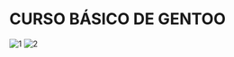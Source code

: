 # CURSO BÁSICO DE GENTOO
![1](https://user-images.githubusercontent.com/86272521/199273779-e19583f6-734d-49b6-94b5-98d0ae3bc280.png)
![2](https://user-images.githubusercontent.com/86272521/199251825-c55a637a-b8ff-43fe-bc49-a8ccffbc6f04.png)
